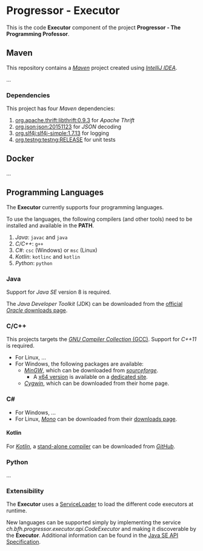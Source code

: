 # Progressor - Executor

This is the code **Executor** component of the project **Progressor - The Programming Professor**.

## Maven

This repository contains a [*Maven*](https://maven.apache.org/) project created using [*IntelliJ IDEA*](https://www.jetbrains.com/idea/).

...

### Dependencies

This project has four *Maven* dependencies:

1. [org.apache.thrift:libthrift:0.9.3](http://mvnrepository.com/artifact/org.apache.thrift/libthrift/0.9.3)
   for *Apache Thrift*
2. [org.json:json:20151123](http://mvnrepository.com/artifact/org.json/json/20151123)
   for *JSON* decoding
3. [org.slf4j:slf4j-simple:1.7.13](http://mvnrepository.com/artifact/org.slf4j/slf4j-simple/1.7.13)
   for logging
3. [org.testng:testng:RELEASE](http://mvnrepository.com/artifact/org.testng/testng)
   for unit tests

## Docker

...

## Programming Languages

The **Executor** currently supports four programming languages.

To use the languages, the following compilers (and other tools) need to be installed and available in the **PATH**.

1. *Java*: `javac` and `java`
2. *C/C++*: `g++`
3. *C#*: `csc` (Windows) or `msc` (Linux)
4. *Kotlin*: `kotlinc` and `kotlin`
5. *Python*: `python`

### Java

Support for *Java SE* version 8 is required.

The *Java Developer Toolkit* (JDK) can be downloaded from the [official *Oracle* downloads page](http://www.oracle.com/technetwork/java/javase/downloads/).

### C/C++

This projects targets the [*GNU Compiler Collection* (GCC)](https://gcc.gnu.org/).
Support for *C++11* is required.

* For Linux, ...
* For Windows, the following packages are available:
  * [*MinGW*](http://www.mingw.org/), which can be downloaded from [*sourceforge*](https://sourceforge.net/projects/mingw/files/).
    * A [x64 version](http://mingw-w64.org/) is available on a [dedicated site](http://mingw-w64.org/doku.php/download/win-builds).
  * [*Cygwin*](http://sourceware.org/cygwin/), which can be downloaded from their home page.

### C#

* For Windows, ...
* For Linux, [*Mono*](http://www.mono-project.com/) can be downloaded from their [downloads page](http://www.mono-project.com/download/).

#### Kotlin

For [*Kotlin*](http://kotlinlang.org/), a [stand-alone compiler](http://kotlinlang.org/docs/tutorials/command-line.html) can be downloaded from [*GitHub*](https://github.com/JetBrains/kotlin/releases/latest).

### Python

...

### Extensibility

The **Executor** uses a [ServiceLoader](http://docs.oracle.com/javase/8/docs/api/java/util/ServiceLoader.html) to load the different code executors at runtime.

New languages can be supported simply by implementing the service *ch.bfh.progressor.executor.api.CodeExecutor* and making it discoverable by the **Executor**.
Additional information can be found in the [Java SE API Specification](http://docs.oracle.com/javase/8/docs/api/java/util/ServiceLoader.html).
